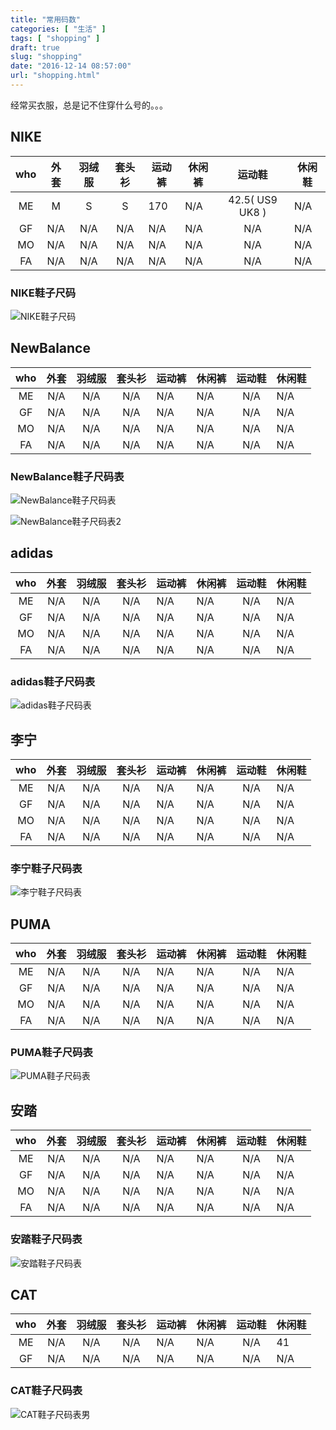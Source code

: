 ```yaml
---
title: "常用码数"
categories: [ "生活" ]
tags: [ "shopping" ]
draft: true
slug: "shopping"
date: "2016-12-14 08:57:00"
url: "shopping.html"
---
```


经常买衣服，总是记不住穿什么号的。。。


<!--more-->


## NIKE


| who | 外套 | 羽绒服 | 套头衫 | 运动裤 | 休闲裤 | 运动鞋 | 休闲鞋 |
|:---:|:----:|:------:|:------:|--------|--------|:------:|--------|
|  ME |  M |   S  |   S  | 170    | N/A    |   42.5( US9 UK8 )  | N/A    |
|  GF |  N/A |   N/A  |   N/A  | N/A    | N/A    |   N/A  | N/A    |
|  MO |  N/A |   N/A  |   N/A  | N/A    | N/A    |   N/A  | N/A    |
|  FA |  N/A |   N/A  |   N/A  | N/A    | N/A    |   N/A  | N/A    |

### NIKE鞋子尺码

![NIKE鞋子尺码][1]


## NewBalance

| who | 外套 | 羽绒服 | 套头衫 | 运动裤 | 休闲裤 | 运动鞋 | 休闲鞋 |
|:---:|:----:|:------:|:------:|--------|--------|:------:|--------|
|  ME |  N/A |   N/A  |   N/A  | N/A    | N/A    |   N/A  | N/A    |
|  GF |  N/A |   N/A  |   N/A  | N/A    | N/A    |   N/A  | N/A    |
|  MO |  N/A |   N/A  |   N/A  | N/A    | N/A    |   N/A  | N/A    |
|  FA |  N/A |   N/A  |   N/A  | N/A    | N/A    |   N/A  | N/A    |

### NewBalance鞋子尺码表

![NewBalance鞋子尺码表][2]

![NewBalance鞋子尺码表2][3]


## adidas

| who | 外套 | 羽绒服 | 套头衫 | 运动裤 | 休闲裤 | 运动鞋 | 休闲鞋 |
|:---:|:----:|:------:|:------:|--------|--------|:------:|--------|
|  ME |  N/A |   N/A  |   N/A  | N/A    | N/A    |   N/A  | N/A    |
|  GF |  N/A |   N/A  |   N/A  | N/A    | N/A    |   N/A  | N/A    |
|  MO |  N/A |   N/A  |   N/A  | N/A    | N/A    |   N/A  | N/A    |
|  FA |  N/A |   N/A  |   N/A  | N/A    | N/A    |   N/A  | N/A    |

### adidas鞋子尺码表

![adidas鞋子尺码表][4]



## 李宁

| who | 外套 | 羽绒服 | 套头衫 | 运动裤 | 休闲裤 | 运动鞋 | 休闲鞋 |
|:---:|:----:|:------:|:------:|--------|--------|:------:|--------|
|  ME |  N/A |   N/A  |   N/A  | N/A    | N/A    |   N/A  | N/A    |
|  GF |  N/A |   N/A  |   N/A  | N/A    | N/A    |   N/A  | N/A    |
|  MO |  N/A |   N/A  |   N/A  | N/A    | N/A    |   N/A  | N/A    |
|  FA |  N/A |   N/A  |   N/A  | N/A    | N/A    |   N/A  | N/A    |

### 李宁鞋子尺码表

![李宁鞋子尺码表][5]


## PUMA

| who | 外套 | 羽绒服 | 套头衫 | 运动裤 | 休闲裤 | 运动鞋 | 休闲鞋 |
|:---:|:----:|:------:|:------:|--------|--------|:------:|--------|
|  ME |  N/A |   N/A  |   N/A  | N/A    | N/A    |   N/A  | N/A    |
|  GF |  N/A |   N/A  |   N/A  | N/A    | N/A    |   N/A  | N/A    |
|  MO |  N/A |   N/A  |   N/A  | N/A    | N/A    |   N/A  | N/A    |
|  FA |  N/A |   N/A  |   N/A  | N/A    | N/A    |   N/A  | N/A    |

### PUMA鞋子尺码表

![PUMA鞋子尺码表][6]


## 安踏

| who | 外套 | 羽绒服 | 套头衫 | 运动裤 | 休闲裤 | 运动鞋 | 休闲鞋 |
|:---:|:----:|:------:|:------:|--------|--------|:------:|--------|
|  ME |  N/A |   N/A  |   N/A  | N/A    | N/A    |   N/A  | N/A    |
|  GF |  N/A |   N/A  |   N/A  | N/A    | N/A    |   N/A  | N/A    |
|  MO |  N/A |   N/A  |   N/A  | N/A    | N/A    |   N/A  | N/A    |
|  FA |  N/A |   N/A  |   N/A  | N/A    | N/A    |   N/A  | N/A    |

### 安踏鞋子尺码表

![安踏鞋子尺码表][7]


## CAT

| who | 外套 | 羽绒服 | 套头衫 | 运动裤 | 休闲裤 | 运动鞋 | 休闲鞋 |
|:---:|:----:|:------:|:------:|--------|--------|:------:|--------|
|  ME |  N/A |   N/A  |   N/A  | N/A    | N/A    |   N/A  | 41    |
|  GF |  N/A |   N/A  |   N/A  | N/A    | N/A    |   N/A  | N/A    |

### CAT鞋子尺码表

![CAT鞋子尺码表男][8]


  [1]: https://blog.phpgao.com/usr/uploads/2016/12/1070974438.png
  [2]: https://blog.phpgao.com/usr/uploads/2016/12/2464103995.jpeg
  [3]: https://blog.phpgao.com/usr/uploads/2016/12/3179651217.png
  [4]: https://blog.phpgao.com/usr/uploads/2016/12/1291585346.jpg
  [5]: https://blog.phpgao.com/usr/uploads/2016/12/238911311.jpg
  [6]: https://blog.phpgao.com/usr/uploads/2016/12/2490326695.gif
  [7]: https://blog.phpgao.com/usr/uploads/2016/12/3381779596.png
  [8]: https://blog.phpgao.com/usr/uploads/2016/12/775416302.png